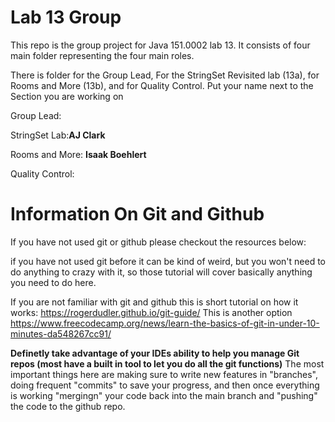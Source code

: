 # Lab 13 Group
This repo is the group project for Java 151.0002 lab 13.
It consists of four main folder representing the four main roles. 

There is folder for the Group Lead, For the StringSet Revisited lab (13a), for Rooms and More (13b), and for Quality Control.
Put your name next to the Section you are working on

Group Lead:


StringSet Lab:**AJ Clark**


Rooms and More: **Isaak Boehlert**


Quality Control:

# Information On Git and Github
If you have not used git or github please checkout the resources below:

if you have not used git before it can be kind of weird, but you won't need to do anything to crazy with it, so those tutorial will cover basically anything you need to do here.


If you are not familiar with git and github this is short tutorial on how it works: https://rogerdudler.github.io/git-guide/
This is another option https://www.freecodecamp.org/news/learn-the-basics-of-git-in-under-10-minutes-da548267cc91/


**Definetly take advantage of your IDEs ability to help you manage Git repos (most have a built in tool to let you do all the git functions)**
The most important things here are making sure to write new features in "branches", doing frequent "commits" to save your progress, and then once everything is working "mergingn" your code back into the 
main branch and "pushing" the code to the github repo.


